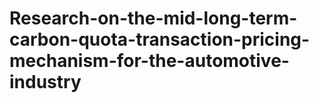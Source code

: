 # Research-on-the-mid-long-term-carbon-quota-transaction-pricing-mechanism-for-the-automotive-industry